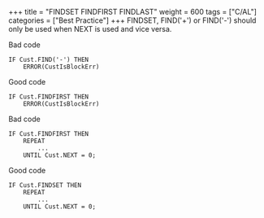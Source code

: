 +++
title = "FINDSET FINDFIRST FINDLAST"
weight = 600
tags = ["C/AL"]
categories = ["Best Practice"]
+++
FINDSET, FIND('+') or FIND('-') should only be used when NEXT is used and vice versa.

Bad code

    IF Cust.FIND('-') THEN
        ERROR(CustIsBlockErr)

Good code

    IF Cust.FINDFIRST THEN
        ERROR(CustIsBlockErr)

Bad code

    IF Cust.FINDFIRST THEN
        REPEAT
            ...
        UNTIL Cust.NEXT = 0;

Good code

    IF Cust.FINDSET THEN
        REPEAT
            ...
        UNTIL Cust.NEXT = 0;
